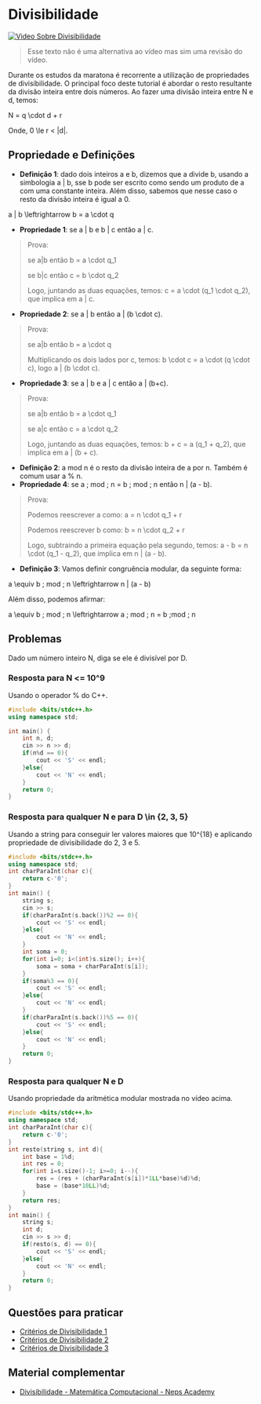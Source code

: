 # Divisibilidade

[![Video Sobre Divisibilidade](https://img.youtube.com/vi/FM3_72brIf8/0.jpg)](https://www.youtube.com/watch?v=FM3_72brIf8)

> Esse texto não é uma alternativa ao vídeo mas sim uma revisão do vídeo.

Durante os estudos da maratona é recorrente a utilização de propriedades de divisibilidade. O principal foco deste tutorial é abordar o resto resultante da divisão inteira entre dois números. Ao fazer uma divisão inteira entre <tex>N</tex> e <tex>d</tex>, temos:

<TEX> N = q \cdot d + r </TEX>

Onde, <tex>0 \le r < |d|</tex>. 

## Propriedade e Definições

- **Definição 1**: dado dois inteiros <tex>a</tex> e <tex>b</tex>, dizemos que <tex>a</tex> divide <tex>b</tex>, usando a simbologia <tex>a | b</tex>, sse <tex>b</tex> pode ser escrito como sendo um produto de <tex>a</tex> com uma constante inteira. Além disso, sabemos que nesse caso o resto da divisão inteira é igual a 0.

<TEX> a | b  \leftrightarrow b = a \cdot q</TEX>

- **Propriedade 1**: se <tex>a | b</tex> e <tex>b | c</tex> então <tex>a | c</tex>.
> Prova:
> 
> se <tex>a|b</tex> então <tex>b = a \cdot q_1</tex>
> 
> se <tex>b|c</tex> então <tex>c = b \cdot q_2</tex> 
>
> Logo, juntando as duas equações, temos: 
<tex>c = a \cdot (q_1 \cdot q_2)</tex>, que implica em <tex>a | c</tex>.

- **Propriedade 2**: se <tex>a | b</tex> então <tex>a | (b \cdot c)</tex>.
> Prova:
> 
> se <tex>a|b</tex> então <tex>b = a \cdot q</tex>
> 
> Multiplicando os dois lados por c, temos: <tex>b \cdot c = a \cdot (q \cdot c)</tex>, logo <tex>a | (b \cdot c)</tex>.

- **Propriedade 3**: se <tex>a | b</tex> e <tex>a | c</tex> então <tex>a | (b+c)</tex>.
> Prova:
> 
> se <tex>a|b</tex> então <tex>b = a \cdot q_1</tex>
> 
> se <tex>a|c</tex> então <tex>c = a \cdot q_2</tex> 
>
> Logo, juntando as duas equações, temos: 
<tex>b + c = a (q_1 + q_2)</tex>, que implica em <tex>a | (b + c)</tex>.

- **Definição 2**: a mod n é o resto da divisão inteira de a por n. Também é comum usar a % n. 
- **Propriedade 4**: se <tex>a \; mod \; n = b \; mod \; n</tex> então <tex>n | (a - b)</tex>.
> Prova:
> 
> Podemos reescrever a como: <tex>a = n \cdot q_1 + r</tex>
> 
> Podemos reescrever b como: <tex>b = n \cdot q_2 + r</tex> 
>
> Logo, subtraindo a primeira equação pela segundo, temos: 
<tex>a - b = n \cdot (q_1 - q_2)</tex>, que implica em <tex>n | (a - b)</tex>.

- **Definição 3**: Vamos definir congruência modular, da seguinte forma:

<TEX> a \equiv b \; mod \; n \leftrightarrow  n | (a - b)</TEX>

Além disso, podemos afirmar:

<TEX> a \equiv b \; mod \; n \leftrightarrow  a \; mod \; n = b \;mod \; n</TEX>

## Problemas
Dado um número inteiro N, diga se ele é divisível por D.

### Resposta para <tex>N <= 10^9</tex>
Usando o operador % do C++.

```cpp
#include <bits/stdc++.h>
using namespace std;

int main() {
	int n, d;
	cin >> n >> d;
	if(n%d == 0){
		cout << 'S' << endl;
	}else{
		cout << 'N' << endl;		
	}
	return 0;
}
```

### Resposta para qualquer <tex>N</tex> e para <tex>D \in \{2, 3, 5\}</tex>

Usando a string para conseguir ler valores maiores que <tex>10^{18}</tex> e aplicando propriedade de divisibilidade do 2, 3 e 5.

```cpp
#include <bits/stdc++.h>
using namespace std;
int charParaInt(char c){
	return c-'0';
}
int main() {
	string s;
	cin >> s;
	if(charParaInt(s.back())%2 == 0){
		cout << 'S' << endl;
	}else{
		cout << 'N' << endl;		
	}
	int soma = 0;
	for(int i=0; i<(int)s.size(); i++){
		soma = soma + charParaInt(s[i]);
	}
	if(soma%3 == 0){
		cout << 'S' << endl;
	}else{
		cout << 'N' << endl;		
	}
	if(charParaInt(s.back())%5 == 0){
		cout << 'S' << endl;
	}else{
		cout << 'N' << endl;		
	}
	return 0;
}
```

### Resposta para qualquer <tex>N</tex> e <tex>D</tex>
Usando propriedade da aritmética modular mostrada no vídeo acima.

```cpp
#include <bits/stdc++.h>
using namespace std;
int charParaInt(char c){
	return c-'0';
}
int resto(string s, int d){
	int base = 1%d;
	int res = 0;
	for(int i=s.size()-1; i>=0; i--){
		res = (res + (charParaInt(s[i])*1LL*base)%d)%d;
		base = (base*10LL)%d;
	}
	return res;
}
int main() {
	string s;
	int d;
	cin >> s >> d;
	if(resto(s, d) == 0){
		cout << 'S' << endl;
	}else{
		cout << 'N' << endl;		
	}
	return 0;
}
```

## Questões para praticar

- [Critérios de Divisibilidade 1](https://neps.academy/br/exercise/266)
- [Critérios de Divisibilidade 2](https://neps.academy/br/exercise/263)
- [Critérios de Divisibilidade 3](https://neps.academy/br/exercise/272)

## Material complementar

- [Divisibilidade - Matemática Computacional - Neps Academy](https://neps.academy/br/course/matematica-computacional-(codcad)/lesson/divisibilidade)